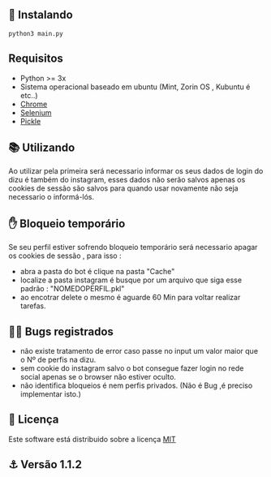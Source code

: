 ## 🚀 Instalando

    python3 main.py
    
## Requisitos

- Python >= 3x
- Sistema operacional baseado em ubuntu (Mint, Zorin OS , Kubuntu é etc..)
- <a href='https://www.google.com/intl/pt-BR/chrome/'> Chrome </a>
- <a href='https://selenium-python.readthedocs.io/installation.html'> Selenium </a>
- <a href='https://docs.python.org/pt-br/3/library/pickle.html#module-pickle'> Pickle </a>

## 📚 Utilizando 

Ao utilizar pela primeira será necessario informar os seus dados de login do dizu é também do instagram, esses dados não serão salvos apenas os cookies de sessão são salvos para quando usar novamente não seja necessario o informá-lós.

## :hand: Bloqueio temporário

Se seu perfil estiver sofrendo bloqueio temporário será necessario apagar os cookies de sessão , para isso :

- abra a pasta do bot é clique na pasta "Cache" 
- localize a pasta instagram é busque por um arquivo que siga esse padrão : "NOMEDOPERFIL.pkl"
- ao encotrar delete o mesmo é aguarde 60 Min para voltar realizar tarefas.

## :ok_man: Bugs registrados

- não existe tratamento de error caso passe no input um valor maior que o Nº  de perfis na dizu.
- sem cookie do instagram salvo o bot consegue fazer login no rede social apenas se o browser não estiver oculto.
- não identifica bloqueios é nem perfis privados. (Não é Bug ,é preciso implementar isto.)

## 📝 Licença

Este software está distribuido sobre a licença <a href='https://github.com/JonasCaetanoSz/Bot-plataforma-dizu/blob/main/LICENSE' target="_blank" > MIT </a>

## :anchor: Versão 1.1.2
